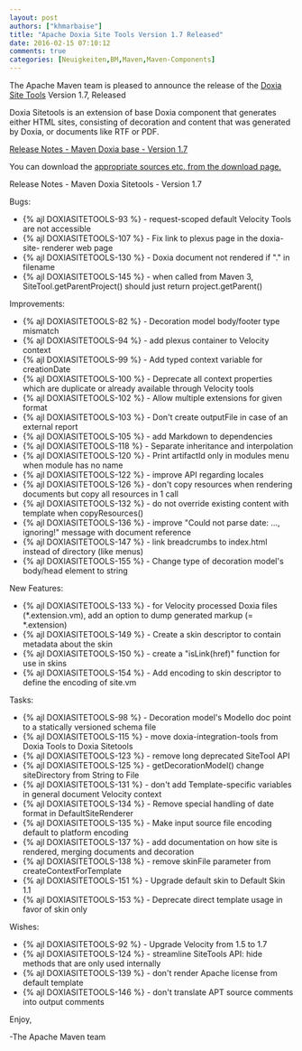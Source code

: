 ```yaml
---
layout: post
authors: ["khmarbaise"]
title: "Apache Doxia Site Tools Version 1.7 Released"
date: 2016-02-15 07:10:12
comments: true
categories: [Neuigkeiten,BM,Maven,Maven-Components]
---
```

The Apache Maven team is pleased to announce the release of the 
[Doxia Site Tools](https://maven.apache.org/doxia/doxia-sitetools/) Version 1.7, 
Released

Doxia Sitetools is an extension of base Doxia component that generates either 
HTML sites, consisting of decoration and content that was generated by Doxia, 
or documents like RTF or PDF.

<!-- more -->

[Release Notes - Maven Doxia base - Version 1.7](https://issues.apache.org/jira/secure/ReleaseNote.jspa?projectId=12317230&version=12330561&styleName=Text)

 
You can download the [appropriate sources etc. from the download page.][download]
 


Release Notes - Maven Doxia Sitetools - Version 1.7

Bugs:

 * {% ajl DOXIASITETOOLS-93 %} -  request-scoped default Velocity Tools are not accessible
 * {% ajl DOXIASITETOOLS-107 %} -  Fix link to plexus page in the doxia-site- renderer web page
 * {% ajl DOXIASITETOOLS-130 %} -  Doxia document not rendered if ".<extension>" in filename
 * {% ajl DOXIASITETOOLS-145 %} -  when called from Maven 3, SiteTool.getParentProject() should just return project.getParent()

Improvements:

 * {% ajl DOXIASITETOOLS-82 %} -  Decoration model body/footer type mismatch
 * {% ajl DOXIASITETOOLS-94 %} -  add plexus container to Velocity context
 * {% ajl DOXIASITETOOLS-99 %} -  Add typed context variable for creationDate
 * {% ajl DOXIASITETOOLS-100 %} -  Deprecate all context properties which are duplicate or already available through Velocity tools
 * {% ajl DOXIASITETOOLS-102 %} -  Allow multiple extensions for given format
 * {% ajl DOXIASITETOOLS-103 %} -  Don't create outputFile in case of an external report
 * {% ajl DOXIASITETOOLS-105 %} -  add Markdown to dependencies
 * {% ajl DOXIASITETOOLS-118 %} -  Separate inheritance and interpolation 
 * {% ajl DOXIASITETOOLS-120 %} -  Print artifactId only in modules menu when module has no name
 * {% ajl DOXIASITETOOLS-122 %} -  improve API regarding locales
 * {% ajl DOXIASITETOOLS-126 %} -  don't copy resources when rendering documents but copy all resources in 1 call
 * {% ajl DOXIASITETOOLS-132 %} -  do not override existing content with template when copyResources()
 * {% ajl DOXIASITETOOLS-136 %} -  improve "Could not parse date: ..., ignoring!" message with document reference
 * {% ajl DOXIASITETOOLS-147 %} -  link breadcrumbs to index.html instead of directory (like menus)
 * {% ajl DOXIASITETOOLS-155 %} -  Change type of decoration model's body/head element to string

New Features:

 * {% ajl DOXIASITETOOLS-133 %} -  for Velocity processed Doxia files (*.extension.vm), add an option to dump generated markup (= *.extension)
 * {% ajl DOXIASITETOOLS-149 %} -  Create a skin descriptor to contain metadata about the skin
 * {% ajl DOXIASITETOOLS-150 %} -  create a "isLink(href)" function for use in skins
 * {% ajl DOXIASITETOOLS-154 %} -  Add encoding to skin descriptor to define the encoding of site.vm

Tasks:

 * {% ajl DOXIASITETOOLS-98 %} -  Decoration model's Modello doc point to a statically versioned schema file
 * {% ajl DOXIASITETOOLS-115 %} -  move doxia-integration-tools from Doxia Tools to Doxia Sitetools
 * {% ajl DOXIASITETOOLS-123 %} -  remove long deprecated SiteTool API
 * {% ajl DOXIASITETOOLS-125 %} -  getDecorationModel() change siteDirectory from String to File
 * {% ajl DOXIASITETOOLS-131 %} -  don't add Template-specific variables in general document Velocity context
 * {% ajl DOXIASITETOOLS-134 %} -  Remove special handling of date format in DefaultSiteRenderer
 * {% ajl DOXIASITETOOLS-135 %} -  Make input source file encoding default to platform encoding
 * {% ajl DOXIASITETOOLS-137 %} -  add documentation on how site is rendered, merging documents and decoration
 * {% ajl DOXIASITETOOLS-138 %} -  remove skinFile parameter from createContextForTemplate
 * {% ajl DOXIASITETOOLS-151 %} -  Upgrade default skin to Default Skin 1.1
 * {% ajl DOXIASITETOOLS-153 %} -  Deprecate direct template usage in favor of skin only

Wishes:

 * {% ajl DOXIASITETOOLS-92 %} -  Upgrade Velocity from 1.5 to 1.7
 * {% ajl DOXIASITETOOLS-124 %} -  streamline SiteTools API: hide methods that are only used internally
 * {% ajl DOXIASITETOOLS-139 %} -  don't render Apache license from default template
 * {% ajl DOXIASITETOOLS-146 %} -  don't translate APT source comments into output comments

Enjoy,

-The Apache Maven team

[download]: https://maven.apache.org/doxia/doxia-sitetools/download.cgi
 
